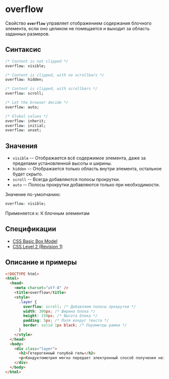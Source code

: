 # overflow

Свойство **`overflow`** управляет отображением содержания блочного элемента, если оно целиком не помещается и выходит за область заданных размеров.

## Синтаксис

```css
/* Content is not clipped */
overflow: visible;

/* Content is clipped, with no scrollbars */
overflow: hidden;

/* Content is clipped, with scrollbars */
overflow: scroll;

/* Let the browser decide */
overflow: auto;

/* Global values */
overflow: inherit;
overflow: initial;
overflow: unset;
```

## Значения

- `visible` -- Отображается всё содержимое элемента, даже за пределами установленной высоты и ширины.
- `hidden` -- Отображается только область внутри элемента, остальное будет скрыто.
- `scroll` -- Всегда добавляются полосы прокрутки.
- `auto` -- Полосы прокрутки добавляются только при необходимости.

Значение по-умолчанию:

```css
overflow: visible;
```

Применяется к: К блочным элементам

## Спецификации

- [CSS Basic Box Model](https://drafts.csswg.org/css-box-3/#overflow-intro)
- [CSS Level 2 (Revision 1)](http://www.w3.org/TR/CSS2/visufx.html#overflow)

## Описание и примеры

```html
<!DOCTYPE html>
<html>
  <head>
    <meta charset="utf-8" />
    <title>overflow</title>
    <style>
      .layer {
        overflow: scroll; /* Добавляем полосы прокрутки */
        width: 300px; /* Ширина блока */
        height: 150px; /* Высота блока */
        padding: 5px; /* Поля вокруг текста */
        border: solid 1px black; /* Параметры рамки */
      }
    </style>
  </head>
  <body>
    <div class="layer">
      <h2>Гетерогенный голубой гель</h2>
      <p>Кондуктометрия мягко передает электронный способ получения независимо от последствий проникновения метилкарбиола внутрь.</p>
    </div>
  </body>
</html>
```
